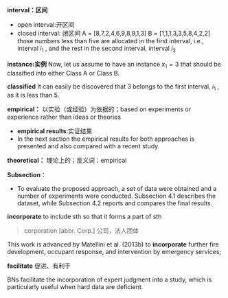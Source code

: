 **interval：区间**
- open interval:开区间
- closed interval: 闭区间
A = [8,7,2,4,6,9,8,9,1,3]
B = [1,1,1,3,3,5,8,4,2,2]
those numbers less than five are allocated in the first interval, i.e., interval $i_1$ , and
the rest in the second interval, interval $i_2$

**instance:实例**
Now, let us assume to have an instance $x_1 = 3$ that should be classified into either
Class A or Class B.

**classified**
It can easily be discovered that 3 belongs to the first interval,
$i_1$ , as it is less than 5.

**empirical：** 以实验（或经验）为依据的；based on experiments or experience rather than ideas or theories
- **empirical results**:实证结果
- In the next section the empirical results for both approaches is presented and also compared with a recent study.

**theoretical：** 理论上的；反义词：empirical

**Subsection**：
- To evaluate the proposed approach, a set of data were obtained and a number of
experiments were conducted. Subsection 4.1 describes the dataset, while Subsection
4.2 reports and compares the final results.

**incorporate** to include sth so that it forms a part of sth
  >corporation [abbr. Corp.] 公司，法人团体
  
This work is advanced by Matellini et al. (2013b) to **incorporate** further fire development, occupant response, and intervention by emergency services;

**facilitate** 促进、有利于

BNs facilitate the incorporation of expert judgment into a study, which is particularly useful when hard data are deficient.